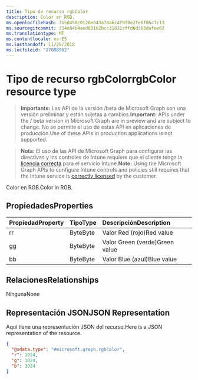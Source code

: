 ```yaml
---
title: Tipo de recurso rgbColor
description: Color en RGB.
ms.openlocfilehash: 7b5d450c0126e043a78a6c4f9f0e2fe6f06c7c13
ms.sourcegitcommit: 334e84b4aed63162bcc31831cffd6d363dafee02
ms.translationtype: MT
ms.contentlocale: es-ES
ms.lasthandoff: 11/29/2018
ms.locfileid: "27088962"
---
```

# <a name="rgbcolor-resource-type"></a><span data-ttu-id="b3b6b-103">Tipo de recurso rgbColor</span><span class="sxs-lookup"><span data-stu-id="b3b6b-103">rgbColor resource type</span></span>

> <span data-ttu-id="b3b6b-104">**Importante:** Las API de la versión /beta de Microsoft Graph son una versión preliminar y están sujetas a cambios.</span><span class="sxs-lookup"><span data-stu-id="b3b6b-104">**Important:** APIs under the / beta version in Microsoft Graph are in preview and are subject to change.</span></span> <span data-ttu-id="b3b6b-105">No se permite el uso de estas API en aplicaciones de producción.</span><span class="sxs-lookup"><span data-stu-id="b3b6b-105">Use of these APIs in production applications is not supported.</span></span>

> <span data-ttu-id="b3b6b-106">**Nota:** El uso de las API de Microsoft Graph para configurar las directivas y los controles de Intune requiere que el cliente tenga la [licencia correcta](https://go.microsoft.com/fwlink/?linkid=839381) para el servicio Intune.</span><span class="sxs-lookup"><span data-stu-id="b3b6b-106">**Note:** Using the Microsoft Graph APIs to configure Intune controls and policies still requires that the Intune service is [correctly licensed](https://go.microsoft.com/fwlink/?linkid=839381) by the customer.</span></span>

<span data-ttu-id="b3b6b-107">Color en RGB.</span><span class="sxs-lookup"><span data-stu-id="b3b6b-107">Color in RGB.</span></span>
## <a name="properties"></a><span data-ttu-id="b3b6b-108">Propiedades</span><span class="sxs-lookup"><span data-stu-id="b3b6b-108">Properties</span></span>
|<span data-ttu-id="b3b6b-109">Propiedad</span><span class="sxs-lookup"><span data-stu-id="b3b6b-109">Property</span></span>|<span data-ttu-id="b3b6b-110">Tipo</span><span class="sxs-lookup"><span data-stu-id="b3b6b-110">Type</span></span>|<span data-ttu-id="b3b6b-111">Descripción</span><span class="sxs-lookup"><span data-stu-id="b3b6b-111">Description</span></span>|
|:---|:---|:---|
|<span data-ttu-id="b3b6b-112">r</span><span class="sxs-lookup"><span data-stu-id="b3b6b-112">r</span></span>|<span data-ttu-id="b3b6b-113">Byte</span><span class="sxs-lookup"><span data-stu-id="b3b6b-113">Byte</span></span>|<span data-ttu-id="b3b6b-114">Valor Red (rojo)</span><span class="sxs-lookup"><span data-stu-id="b3b6b-114">Red value</span></span>|
|<span data-ttu-id="b3b6b-115">g</span><span class="sxs-lookup"><span data-stu-id="b3b6b-115">g</span></span>|<span data-ttu-id="b3b6b-116">Byte</span><span class="sxs-lookup"><span data-stu-id="b3b6b-116">Byte</span></span>|<span data-ttu-id="b3b6b-117">Valor Green (verde)</span><span class="sxs-lookup"><span data-stu-id="b3b6b-117">Green value</span></span>|
|<span data-ttu-id="b3b6b-118">b</span><span class="sxs-lookup"><span data-stu-id="b3b6b-118">b</span></span>|<span data-ttu-id="b3b6b-119">Byte</span><span class="sxs-lookup"><span data-stu-id="b3b6b-119">Byte</span></span>|<span data-ttu-id="b3b6b-120">Valor Blue (azul)</span><span class="sxs-lookup"><span data-stu-id="b3b6b-120">Blue value</span></span>|

## <a name="relationships"></a><span data-ttu-id="b3b6b-121">Relaciones</span><span class="sxs-lookup"><span data-stu-id="b3b6b-121">Relationships</span></span>
<span data-ttu-id="b3b6b-122">Ninguna</span><span class="sxs-lookup"><span data-stu-id="b3b6b-122">None</span></span>
## <a name="json-representation"></a><span data-ttu-id="b3b6b-123">Representación JSON</span><span class="sxs-lookup"><span data-stu-id="b3b6b-123">JSON Representation</span></span>
<span data-ttu-id="b3b6b-124">Aquí tiene una representación JSON del recurso.</span><span class="sxs-lookup"><span data-stu-id="b3b6b-124">Here is a JSON representation of the resource.</span></span>
<!-- {
  "blockType": "resource",
  "@odata.type": "microsoft.graph.rgbColor"
}
-->
``` json
{
  "@odata.type": "#microsoft.graph.rgbColor",
  "r": 1024,
  "g": 1024,
  "b": 1024
}
```






